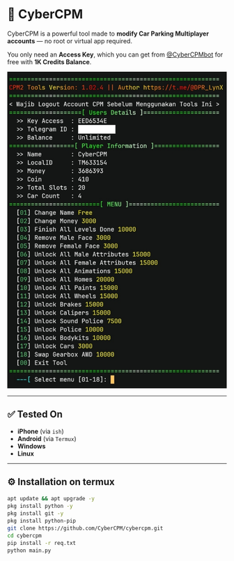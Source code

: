 # 🚗 CyberCPM

CyberCPM is a powerful tool made to **modify Car Parking Multiplayer accounts** — no root or virtual app required.

You only need an **Access Key**, which you can get from [@CyberCPMbot](https://t.me/CyberCPMbot) for free with **1K Credits Balance**.

![Tool Preview](./assets/tool.png)

---

## ✅ Tested On
- **iPhone** (via `ish`)
- **Android** (via `Termux`)
- **Windows**
- **Linux**

---

## ⚙️ Installation on termux

```bash
apt update && apt upgrade -y
pkg install python -y
pkg install git -y
pkg install python-pip
git clone https://github.com/CyberCPM/cybercpm.git
cd cybercpm
pip install -r req.txt
python main.py